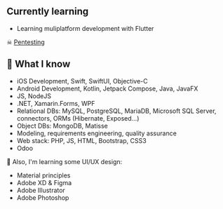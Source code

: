 ## Currently learning
- Learning muliplatform development with Flutter

☠ [Pentesting](https://github.com/SamGarciaDev/htb-writeups)


## 🧠 What I know
- iOS Development, Swift, SwiftUI, Objective-C
- Android Development, Kotlin, Jetpack Compose, Java, JavaFX
- JS, NodeJS
- .NET, Xamarin.Forms, WPF
- Relational DBs: MySQL, PostgreSQL, MariaDB, Microsoft SQL Server, connectors, ORMs (Hibernate, Exposed...)
- Object DBs: MongoDB, Matisse
- Modeling, requirements engineering, quality assurance
- Web stack: PHP, JS, HTML, Bootstrap, CSS3
- Odoo

📐 Also, I'm learning some UI/UX design:
- Material principles
- Adobe XD & Figma
- Adobe Illustrator
- Adobe Photoshop
